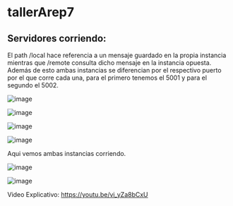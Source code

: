 # tallerArep7

## Servidores corriendo:

El path /local hace referencia a un mensaje guardado en la propia instancia mientras que /remote consulta dicho mensaje en la instancia opuesta. Además de esto ambas instancias se diferencian por el respectivo puerto por el que corre cada una, para el primero tenemos el 5001 y para el segundo el 5002.

![image](https://user-images.githubusercontent.com/90010904/227516446-e9b4b9f7-9272-43a0-a5ee-0a65fba1495a.png)

![image](https://user-images.githubusercontent.com/90010904/227521137-e11e3725-3820-47d2-a95b-71a099050e02.png)

![image](https://user-images.githubusercontent.com/90010904/227521218-ac1bfff0-bfd5-449c-a96c-b44191b82232.png)

![image](https://user-images.githubusercontent.com/90010904/227521290-4cec2650-1183-418b-a69d-9f3c8965da58.png)

Aqui vemos ambas instancias corriendo.

![image](https://user-images.githubusercontent.com/90010904/227521452-eec5ed66-1f3f-4811-a3ea-39022da1e67d.png)

![image](https://user-images.githubusercontent.com/90010904/227521543-bd0d8f04-49ba-4183-bd8e-aa7bfca685d3.png)

Video Explicativo: https://youtu.be/vi_yZa8bCxU

